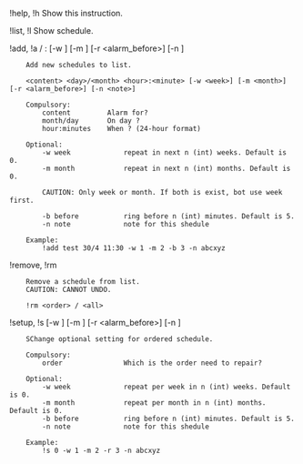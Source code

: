 !help, !h
		Show this instruction.

!list, !l
		Show schedule.

!add, !a	<content> <month>/<day> <hour>:<minute> [-w <week>] [-m <month>] [-r <alarm_before>] [-n <note>]

		Add new schedules to list.
       
        <content> <day>/<month> <hour>:<minute> [-w <week>] [-m <month>] [-r <alarm_before>] [-n <note>]

        Compulsory:
            content         Alarm for?
            month/day       On day ?
            hour:minutes    When ? (24-hour format)

        Optional:
            -w week             repeat in next n (int) weeks. Default is 0.
            -m month            repeat in next n (int) months. Default is 0.

            CAUTION: Only week or month. If both is exist, bot use week first.

            -b before           ring before n (int) minutes. Default is 5.
            -n note             note for this shedule

        Example:
            !add test 30/4 11:30 -w 1 -m 2 -b 3 -n abcxyz

!remove, !rm	<order>

		Remove a schedule from list.
        CAUTION: CANNOT UNDO.
        
        !rm <order> / <all>

!setup, !s	<order> [-w <week>] [-m <month>] [-r <alarm_before>] [-n <note>]

		SChange optional setting for ordered schedule.
        
        Compulsory:
            order               Which is the order need to repair?

        Optional:
            -w week             repeat per week in n (int) weeks. Default is 0.
            -m month            repeat per month in n (int) months. Default is 0.
            -b before           ring before n (int) minutes. Default is 5.
            -n note             note for this shedule

        Example:
            !s 0 -w 1 -m 2 -r 3 -n abcxyz

